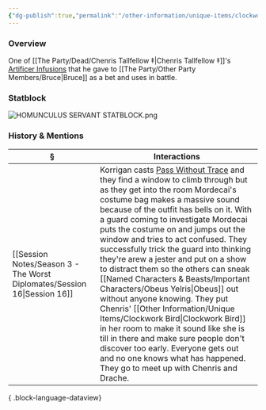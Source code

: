 ```yaml
---
{"dg-publish":true,"permalink":"/other-information/unique-items/clockwork-bird/","tags":["chenrisitem"],"updated":"2025-08-11T11:53:32.311+01:00"}
---
```


### Overview
One of [[The Party/Dead/Chenris Tallfellow ‡\|Chenris Tallfellow ‡]]'s [Artificer Infusions](http://dnd5e.wikidot.com/artificer:infusions) that he gave to [[The Party/Other Party Members/Bruce\|Bruce]] as a bet and uses in battle. 

### Statblock
![HOMUNCULUS SERVANT STATBLOCK.png](/img/user/Admin/Attachments/HOMUNCULUS%20SERVANT%20STATBLOCK.png)

### History & Mentions
| §                                                                           | Interactions                                                                                                                                                                                                                                                                                                                                                                                                                                                                                                                                                                                                                                                                                                                                                                                                  |
| --------------------------------------------------------------------------- | ------------------------------------------------------------------------------------------------------------------------------------------------------------------------------------------------------------------------------------------------------------------------------------------------------------------------------------------------------------------------------------------------------------------------------------------------------------------------------------------------------------------------------------------------------------------------------------------------------------------------------------------------------------------------------------------------------------------------------------------------------------------------------------------------------------- |
| [[Session Notes/Season 3 - The Worst Diplomates/Session 16\|Session 16]] | Korrigan casts [Pass Without Trace](https://www.dndbeyond.com/spells/2201-pass-without-trace) and they find a window to climb through but as they get into the room Mordecai's costume bag makes a massive sound because of the outfit has bells on it. With a guard coming to investigate Mordecai puts the costume on and jumps out the window and tries to act confused. They successfully trick the guard into thinking they're arew a jester and put on a show to distract them so the others can sneak [[Named Characters & Beasts/Important Characters/Obeus Yelris\|Obeus]] out without anyone knowing. They put Chenris' [[Other Information/Unique Items/Clockwork Bird\|Clockwork Bird]] in her room to make it sound like she is till in there and make sure people don't discover too early. Everyone gets out and no one knows what has happened. They go to meet up with Chenris and Drache. |

{ .block-language-dataview}